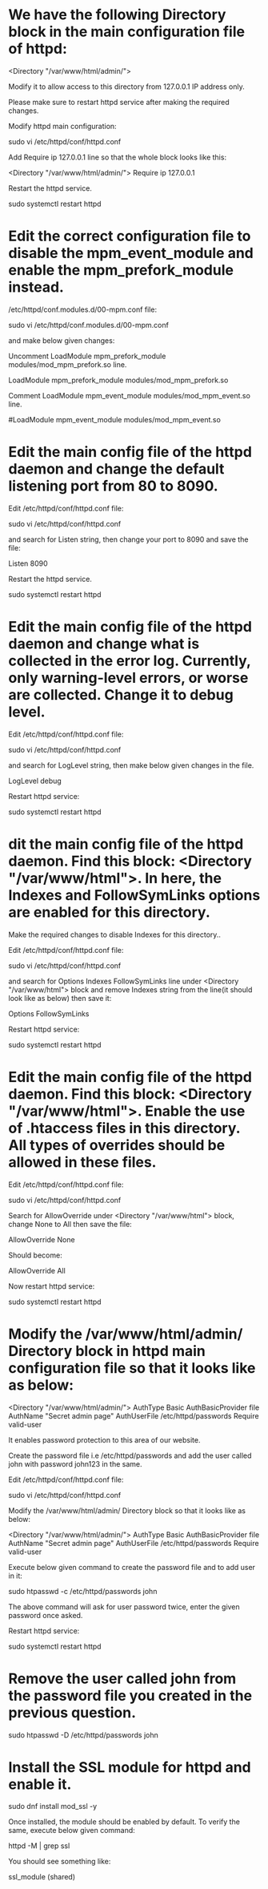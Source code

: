 # We have the following Directory block in the main configuration file of httpd:


<Directory "/var/www/html/admin/">
</Directory>


Modify it to allow access to this directory from 127.0.0.1 IP address only.


Please make sure to restart httpd service after making the required changes.

Modify httpd main configuration:


sudo vi /etc/httpd/conf/httpd.conf



Add Require ip 127.0.0.1 line so that the whole block looks like this:


<Directory "/var/www/html/admin/">
  Require ip 127.0.0.1
</Directory>



Restart the httpd service.

sudo systemctl restart httpd

# Edit the correct configuration file to disable the mpm_event_module and enable the mpm_prefork_module instead.

/etc/httpd/conf.modules.d/00-mpm.conf file:


sudo vi /etc/httpd/conf.modules.d/00-mpm.conf



and make below given changes:


Uncomment LoadModule mpm_prefork_module modules/mod_mpm_prefork.so line.

LoadModule mpm_prefork_module modules/mod_mpm_prefork.so


Comment LoadModule mpm_event_module modules/mod_mpm_event.so line.

#LoadModule mpm_event_module modules/mod_mpm_event.so


# Edit the main config file of the httpd daemon and change the default listening port from 80 to 8090.

Edit /etc/httpd/conf/httpd.conf file:

sudo vi /etc/httpd/conf/httpd.conf



and search for Listen string, then change your port to 8090 and save the file:


Listen 8090


Restart the httpd service.

sudo systemctl restart httpd

# Edit the main config file of the httpd daemon and change what is collected in the error log. Currently, only warning-level errors, or worse are collected. Change it to debug level.

Edit /etc/httpd/conf/httpd.conf file:

sudo vi /etc/httpd/conf/httpd.conf



and search for LogLevel string, then make below given changes in the file.

LogLevel debug



Restart httpd service:

sudo systemctl restart httpd

# dit the main config file of the httpd daemon. Find this block: <Directory "/var/www/html">. In here, the Indexes and FollowSymLinks options are enabled for this directory.

Make the required changes to disable Indexes for this directory..

Edit /etc/httpd/conf/httpd.conf file:

sudo vi /etc/httpd/conf/httpd.conf



and search for Options Indexes FollowSymLinks line under <Directory "/var/www/html"> block and remove Indexes string from the line(it should look like as below) then save it:


Options FollowSymLinks



Restart httpd service:

sudo systemctl restart httpd

# Edit the main config file of the httpd daemon. Find this block: <Directory "/var/www/html">. Enable the use of .htaccess files in this directory. All types of overrides should be allowed in these files.

Edit /etc/httpd/conf/httpd.conf file:

sudo vi /etc/httpd/conf/httpd.conf



Search for AllowOverride under <Directory "/var/www/html"> block, change None to All then save the file:

AllowOverride None


Should become:

AllowOverride All



Now restart httpd service:

sudo systemctl restart httpd

# Modify the /var/www/html/admin/ Directory block in httpd main configuration file so that it looks like as below:


<Directory "/var/www/html/admin/">
    AuthType Basic
    AuthBasicProvider file
    AuthName "Secret admin page"
    AuthUserFile /etc/httpd/passwords
    Require valid-user
</Directory>


It enables password protection to this area of our website.


Create the password file i.e /etc/httpd/passwords and add the user called john with password john123 in the same.

Edit /etc/httpd/conf/httpd.conf file:

sudo vi /etc/httpd/conf/httpd.conf



Modify the /var/www/html/admin/ Directory block so that it looks like as below:


<Directory "/var/www/html/admin/">
    AuthType Basic
    AuthBasicProvider file
    AuthName "Secret admin page"
    AuthUserFile /etc/httpd/passwords
    Require valid-user
</Directory>



Execute below given command to create the password file and to add user in it:


sudo htpasswd -c /etc/httpd/passwords john



The above command will ask for user password twice, enter the given password once asked.


Restart httpd service:


sudo systemctl restart httpd


# Remove the user called john from the password file you created in the previous question.


sudo htpasswd -D /etc/httpd/passwords john

# Install the SSL module for httpd and enable it.

sudo dnf install mod_ssl -y



Once installed, the module should be enabled by default. To verify the same, execute below given command:


httpd -M  | grep ssl



You should see something like:


 ssl_module (shared)

